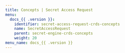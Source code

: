 ```yaml
---
title: Concepts | Secret Access Request
menu:
  docs_{{ .version }}:
    identifier: secret-access-request-crds-concepts
    name: SecretAccessRequest
    parent: secret-engine-crds-concepts
    weight: 20
menu_name: docs_{{ .version }}
---
```

